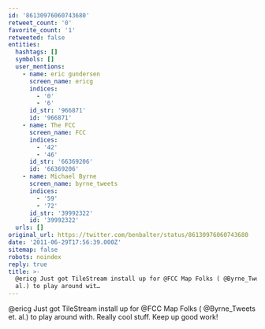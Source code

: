 ```yaml
---
id: '86130976060743680'
retweet_count: '0'
favorite_count: '1'
retweeted: false
entities:
  hashtags: []
  symbols: []
  user_mentions:
    - name: eric gundersen
      screen_name: ericg
      indices:
        - '0'
        - '6'
      id_str: '966871'
      id: '966871'
    - name: The FCC
      screen_name: FCC
      indices:
        - '42'
        - '46'
      id_str: '66369206'
      id: '66369206'
    - name: Michael Byrne
      screen_name: byrne_tweets
      indices:
        - '59'
        - '72'
      id_str: '39992322'
      id: '39992322'
  urls: []
original_url: https://twitter.com/benbalter/status/86130976060743680
date: '2011-06-29T17:56:39.000Z'
sitemap: false
robots: noindex
reply: true
title: >-
  @ericg Just got TileStream install up for @FCC Map Folks ( @Byrne_Tweets et.
  al.) to play around wit…
---
```


@ericg Just got TileStream install up for @FCC Map Folks ( @Byrne_Tweets et. al.) to play around with. Really cool stuff. Keep up good work!